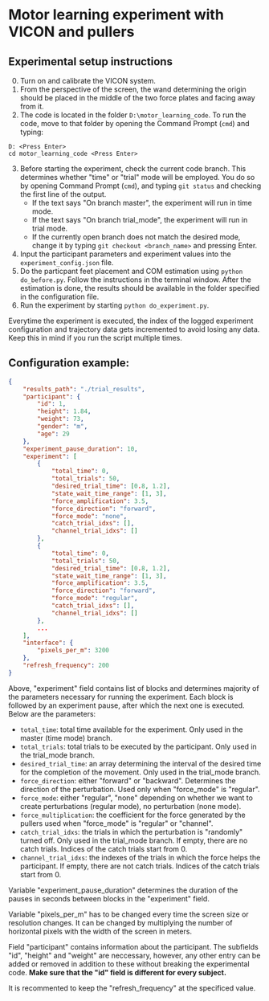 # Motor learning experiment with VICON and pullers

## Experimental setup instructions

0. Turn on and calibrate the VICON system.
1. From the perspective of the screen, the wand determining the origin should be placed in the middle of the two force plates and facing away from it.
2. The code is located in the folder `D:\motor_learning_code`. To run the code, move to that folder by opening the Command Prompt (`cmd`) and typing:
```
D: <Press Enter>
cd motor_learning_code <Press Enter>
```
3. Before starting the experiment, check the current code branch. This determines whether "time" or "trial" mode will be employed. You do so by opening Command Prompt (`cmd`), and typing `git status` and checking the first line of the output.
    - If the text says "On branch master", the experiment will run in time mode.
    - If the text says "On branch trial_mode", the experiment will run in trial mode.
    - If the currently open branch does not match the desired mode, change it by typing `git checkout <branch_name>` and pressing Enter.
4. Input the participant parameters and experiment values into the `experiment_config.json` file.
5. Do the particpant feet placement and COM estimation using `python do_before.py`. Follow the instructions in the terminal window. After the estimation is done, the results should be available in the folder specified in the configuration file.
6. Run the experiment by starting `python do_experiment.py`.

Everytime the experiment is executed, the index of the logged experiment configuration and trajectory data gets incremented to avoid losing any data. Keep this in mind if you run the script multiple times.

## Configuration example:

```json
{
    "results_path": "./trial_results",
    "participant": {
        "id": 1,
        "height": 1.84,
        "weight": 73,
        "gender": "m",
        "age": 29
    },
    "experiment_pause_duration": 10,
    "experiment": [
        {
            "total_time": 0,
            "total_trials": 50,
            "desired_trial_time": [0.8, 1.2],
            "state_wait_time_range": [1, 3],
            "force_amplification": 3.5,
            "force_direction": "forward",
            "force_mode": "none",
            "catch_trial_idxs": [],
            "channel_trial_idxs": []
        },
        {
            "total_time": 0,
            "total_trials": 50,
            "desired_trial_time": [0.8, 1.2],
            "state_wait_time_range": [1, 3],
            "force_amplification": 3.5,
            "force_direction": "forward",
            "force_mode": "regular",
            "catch_trial_idxs": [],
            "channel_trial_idxs": []
        },
        ...
    ],
    "interface": {
        "pixels_per_m": 3200
    },
    "refresh_frequency": 200
}
```

Above, "experiment" field contains list of blocks and determines majority of the parameters necessary for running the experiment. Each block is followed by an experiment pause, after which the next one is executed. Below are the parameters:
- `total_time`: total time available for the experiment. Only used in the master (time mode) branch. 
- `total_trials`: total trials to be executed by the participant. Only used in the trial_mode branch.
- `desired_trial_time`: an array determining the interval of the desired time for the completion of the movement. Only used in the trial_mode branch.
- `force_direction`: either "forward" or "backward". Determines the direction of the perturbation. Used only when "force_mode" is "regular". 
- `force_mode`: either "regular", "none" depending on whether we want to create perturbations (regular mode), no perturbation (none mode).
- `force_multiplication`: the coefficient for the force generated by the pullers used when "force_mode" is "regular" or "channel". 
- `catch_trial_idxs`: the trials in which the perturbation is "randomly" turned off. Only used in the trial_mode branch. If empty, there are no catch trials. Indices of the catch trials start from 0.
- `channel_trial_idxs`: the indexes of the trials in which the force helps the participant. If empty, there are not catch trials. Indices of the catch trials start from 0.

Variable "experiment_pause_duration" determines the duration of the pauses in seconds between blocks in the "experiment" field.

Variable "pixels_per_m" has to be changed every time the screen size or resolution changes. It can be changed by multiplying the number of horizontal pixels with the width of the screen in meters.

Field "participant" contains information about the participant. The subfields "id", "height" and "weight" are neccessary, however, any other entry can be added or removed in addition to these without breaking the experimental code. **Make sure that the "id" field is different for every subject.**

It is recommented to keep the "refresh_frequency" at the specificed value.
